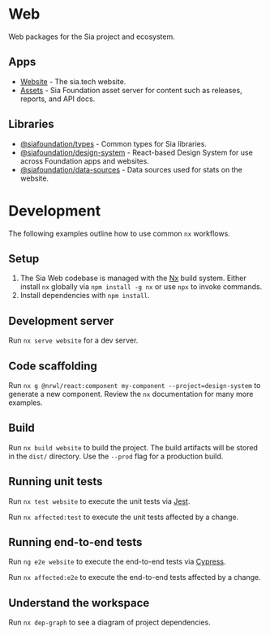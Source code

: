 # Web

Web packages for the Sia project and ecosystem.

## Apps

- [Website](apps/website/README.md) - The sia.tech website.
- [Assets](apps/assets/README.md) - Sia Foundation asset server for content such as releases, reports, and API docs.

## Libraries

- [@siafoundation/types](libs/types/README.md) - Common types for Sia libraries.
- [@siafoundation/design-system](libs/design-system/README.md) - React-based Design System for use across Foundation apps and websites.
- [@siafoundation/data-sources](libs/data-sources/README.md) - Data sources used for stats on the website.

# Development

The following examples outline how to use common `nx` workflows.

## Setup

1. The Sia Web codebase is managed with the [Nx](https://nx.dev) build system. Either install `nx` globally via `npm install -g nx` or use `npx` to invoke commands.
2. Install dependencies with `npm install`.

## Development server

Run `nx serve website` for a dev server.

## Code scaffolding

Run `nx g @nrwl/react:component my-component --project=design-system` to generate a new component. Review the `nx` documentation for many more examples.

## Build

Run `nx build website` to build the project. The build artifacts will be stored in the `dist/` directory. Use the `--prod` flag for a production build.

## Running unit tests

Run `nx test website` to execute the unit tests via [Jest](https://jestjs.io).

Run `nx affected:test` to execute the unit tests affected by a change.

## Running end-to-end tests

Run `ng e2e website` to execute the end-to-end tests via [Cypress](https://www.cypress.io).

Run `nx affected:e2e` to execute the end-to-end tests affected by a change.

## Understand the workspace

Run `nx dep-graph` to see a diagram of project dependencies.
